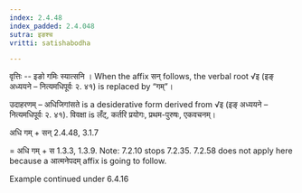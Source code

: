 ```yaml
---
index: 2.4.48
index_padded: 2.4.048
sutra: इङश्च
vritti: satishabodha

---
```

वृत्तिः -- इङो गमिः स्यात्सनि । When the affix सन् follows, the verbal root √इ (इङ् अध्ययने – नित्यमधिपूर्वः २. ४१) is replaced by “गम्”।


उदाहरणम् – अधिजिगांसते is a desiderative form derived from √इ (इङ् अध्ययने – नित्यमधिपूर्वः २. ४१). विवक्षा is लँट्, कर्तरि प्रयोगः, प्रथम-पुरुषः, एकवचनम्।


अधि गम् + सन् 2.4.48, 3.1.7

= अधि गम् + स 1.3.3, 1.3.9. Note: 7.2.10 stops 7.2.35. 7.2.58 does not apply here because a आत्मनेपदम् affix is going to follow.


Example continued under 6.4.16